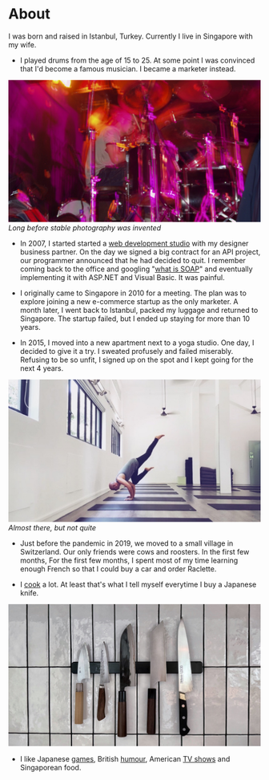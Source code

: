 

# About

I was born and raised in Istanbul, Turkey. Currently I live in Singapore with my wife. 

- I played drums from the age of 15 to 25. At some point I was convinced that I'd become a famous musician. I became a marketer instead. 

![Playing drums with a shaky camera](/assets/images/about/drums.jpg)
*Long before stable photography was invented*

- In 2007, I started started a [web development studio](https://nerdverk.com) with my designer business partner. On the day we signed a big contract for an API project, our programmer announced that he had decided to quit. I remember coming back to the office and googling "[what is SOAP](https://en.wikipedia.org/wiki/SOAP)" and eventually implementing it with ASP.NET and Visual Basic. It was painful. 

- I originally came to Singapore in 2010 for a meeting. The plan was to explore joining a new e-commerce startup as the only marketer. A month later, I went back to Istanbul, packed my luggage and returned to Singapore. The startup failed, but I ended up staying for more than 10 years. 

- In 2015, I moved into a new apartment next to a yoga studio. One day, I decided to give it a try. I sweated profusely and failed miserably. Refusing to be so unfit, I signed up on the spot and I kept going for the next 4 years.

![Man in lululemons](/assets/images/about/yoga.jpg)
*Almost there, but not quite*

- Just before the pandemic in 2019, we moved to a small village in Switzerland. Our only friends were cows and roosters. In the first few months, For the first few months, I spent most of my time learning enough French so that I could buy a car and order Raclette.

- I [cook](https://forage.sg) a lot. At least that's what I tell myself everytime I buy a Japanese knife.


![Knives](/assets/images/about/knives.jpg)


- I like Japanese [games](https://www.fromsoftware.jp/ww/), British [humour](https://en.wikipedia.org/wiki/Peep_Show_(British_TV_series)), American [TV shows](https://en.wikipedia.org/wiki/Archer_(2009_TV_series)) and Singaporean food.